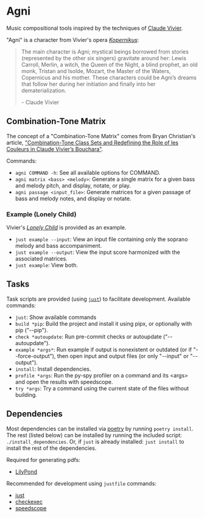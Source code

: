 # Agni

Music compositional tools inspired by the techniques of [Claude Vivier](https://www.boosey.com/composer/Claude+Vivier "Claude Vivier").

"Agni" is a character from Vivier's opera [_Kopernikus_](https://www.boosey.com/cr/music/Claude-Vivier-Kopernikus/47743 "Kopernikus"):

> The main character is Agni; mystical beings borrowed from stories (represented
> by the other six singers) gravitate around her: Lewis Carroll, Merlin, a witch,
> the Queen of the Night, a blind prophet, an old monk, Tristan and Isolde,
> Mozart, the Master of the Waters, Copernicus and his mother. These characters
> could be Agni’s dreams that follow her during her initiation and finally into
> her dematerialization.
>
> \- Claude Vivier

## Combination-Tone Matrix

The concept of a "Combination-Tone Matrix" comes from Bryan Christian's article,
["Combination-Tone Class Sets and Redefining the Role of les Couleurs in Claude Vivier’s Bouchara"](https://mtosmt.org/issues/mto.14.20.2/mto.14.20.2.christian.html).

Commands:

- `agni COMMAND -h`: See all available options for COMMAND.
- `agni matrix <bass> <melody>`: Generate a single matrix for a given bass
  and melody pitch, and display, notate, or play.
- `agni passage <input_file>`: Generate matrices for a given passage of bass
  and melody notes, and display or notate.

### Example (Lonely Child)

Vivier's [_Lonely Child_](https://www.boosey.com/cr/music/Claude-Vivier-Lonely-Child/47752 "Lonely Child")
is provided as an example.

- `just example --input`: View an input file containing only the soprano melody
  and bass accompaniment.
- `just example --output`: View the input score harmonized with the associated
  matrices.
- `just example`: View both.

## Tasks

Task scripts are provided (using [`just`](https://just.systems/man/en/ "just"))
to facilitate development. Available commands:

- `just`: Show available commands
- `build *pip`: Build the project and install it using pipx, or optionally with
  pip ("--pip").
- `check *autoupdate`: Run pre-commit checks or autoupdate ("--autoupdate").
- `example *args*`: Run example if output is nonexistent or outdated (or if
  "--force-output"), then open input and output files (or only "--input" or
  "--output").
- `install`: Install dependencies.
- `profile *args`: Run the py-spy profiler on a command and its \<args\> and open
  the results with speedscope.
- `try *args`: Try a command using the current state of the files without
  building.

## Dependencies

Most dependencies can be installed via [poetry](https://python-poetry.org/ "poetry")
by running `poetry install`. The rest (listed below) can be installed by running
the included script: `./install_dependencies`. Or, if `just` is already
installed: `just install` to install the rest of the dependencies.

Required for generating pdfs:

- [LilyPond](https://lilypond.org/ "lilypond")

Recommended for development using `justfile` commands:

- [just](https://just.systems/man/en/ "just")
- [checkexec](https://github.com/kurtbuilds/checkexec "checkexec")
- [speedscope](https://github.com/jlfwong/speedscope "speedscope")
